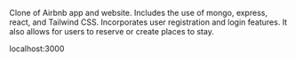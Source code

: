 Clone of Airbnb app and website. Includes the use of mongo, express, react, and Tailwind CSS. Incorporates user registration and login features. It also allows for users to reserve or create places to stay.

localhost:3000